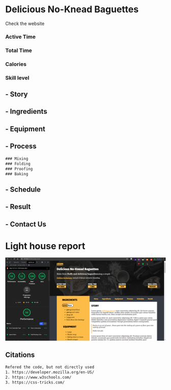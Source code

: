 # Delicious No-Knead Baguettes

Check the website 
<!-- ##Stat -->
### Active Time
### Total Time
### Calories
### Skill level

<!-- Main \n <!-- Nav bar -->

## - Story
## - Ingredients
## - Equipment
## - Process
```
### Mixing
### Folding
### Proofing
### Baking
```
## - Schedule
## - Result
## - Contact Us
<!-- Footer -->

# Light house report
![Lighthouse report](img/lighthouse.png)

## Citations
```
Refered the code, but not directly used
1. https://developer.mozilla.org/en-US/
2. https://www.w3schools.com/
3. https://css-tricks.com/
```


